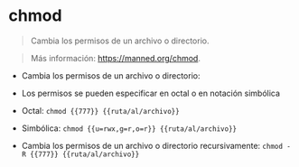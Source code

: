 # chmod

>Cambia los permisos de un archivo o directorio.

>Más información: <https://manned.org/chmod>.

- Cambia los permisos de un archivo o directorio:

- Los permisos se pueden especificar en octal o en notación simbólica

- Octal:
`chmod {{777}} {{ruta/al/archivo}}`

- Simbólica:
`chmod {{u=rwx,g=r,o=r}} {{ruta/al/archivo}}`

- Cambia los permisos de un archivo o directorio recursivamente:
`chmod -R {{777}} {{ruta/al/archivo}}`
